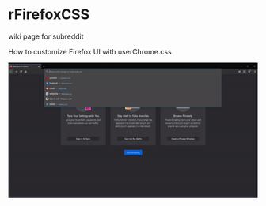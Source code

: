 # rFirefoxCSS
wiki page for subreddit

How to customize Firefox UI with userChrome.css

![enabling](https://github.com/jeremyperkin/rFirefoxCSS/blob/master/images/enable%20CSS.gif)
